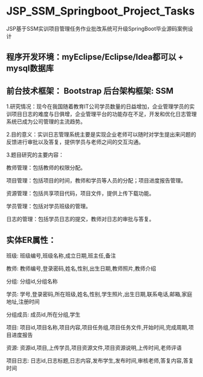 # JSP_SSM_Springboot_Project_Tasks
JSP基于SSM实训项目管理任务作业批改系统可升级SpringBoot毕业源码案例设计
## 程序开发环境：myEclipse/Eclipse/Idea都可以 + mysql数据库
## 前台技术框架： Bootstrap  后台架构框架: SSM

  1.研究情况：现今在我国随着教育IT公司学员数量的日益增加，企业管理学员的实训项目日志的难度与日俱增，企业管理平台的功能存在不足，开发和优化日志管理系统已成为公司管理的主流趋势。
  
  2.目的意义：实训日志管理系统主要是实现企业老师可以随时对学生提出来问题的反馈进行审批以及答复，提供学员与老师之间的交互沟通。
  
  3.题目研究的主要内容：
  
  教师管理：包括教师的权限分配。
  
  项目管理：包括项目的时间，教师和学员等人员的分配；项目进度报告管理。
  
  资源管理：包括共享项目代码，项目文件，提供上传下载功能。
  
  学员管理：包括对学员班级的管理。
  
  日志的管理：包括学员日志的提交，教师对日志的审批与答复。
## 实体ER属性：
班级: 班级编号,班级名称,成立日期,班主任,备注

教师: 教师编号,登录密码,姓名,性别,出生日期,教师照片,教师介绍

分组: 分组id,分组名称

学员: 学号,登录密码,所在班级,姓名,性别,学生照片,出生日期,联系电话,邮箱,家庭地址,注册时间

分组成员: 成员id,所在分组,学生

项目: 项目id,项目名称,项目内容,项目任务组,项目任务文件,开始时间,完成周期,项目进度报告

资源: 资源id,项目,上传学员,项目资源文件,项目资源说明,上传时间,老师评语

项目日志: 日志id,日志标题,日志内容,发布学生,发布时间,审核老师,答复内容,答复时间

